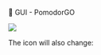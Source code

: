 
🍅 GUI - PomodorGO


[![](.PomodorGO.png)](https://github.com/igooor4393/GUI-pomodoro/blob/7a771687552d491c829875346b5456d8e88cbef5/PomodorGo.png)

The icon will also change:
